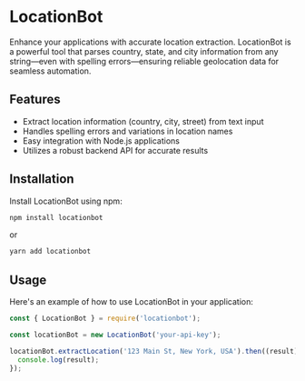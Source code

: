 # LocationBot

Enhance your applications with accurate location extraction. LocationBot is a powerful tool that parses country, state, and city information from any string—even with spelling errors—ensuring reliable geolocation data for seamless automation.

## Features

- Extract location information (country, city, street) from text input
- Handles spelling errors and variations in location names
- Easy integration with Node.js applications
- Utilizes a robust backend API for accurate results

## Installation

Install LocationBot using npm:

```bash
npm install locationbot
```

or

```bash
yarn add locationbot
```

## Usage

Here's an example of how to use LocationBot in your application:

```javascript
const { LocationBot } = require('locationbot');

const locationBot = new LocationBot('your-api-key');

locationBot.extractLocation('123 Main St, New York, USA').then((result) => {
  console.log(result);
});
```


